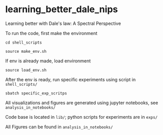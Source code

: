# learning_better_dale_nips
Learning better with Dale's law: A Spectral Perspective

To run the code, first make the environment

`cd shell_scripts`

`source make_env.sh`

If env is already made, load environment

`source load_env.sh`

After the env is ready, run specific experiments using script in `shell_scripts/`

`sbatch specific_exp_scritps`

All visualizations and figures are generated using jupyter notebooks, see `analysis_in_notebooks/`

Code base is located in `lib/`; python scripts for experiments are in `exps/`

All Figures can be found in `analysis_in_notebooks/`


